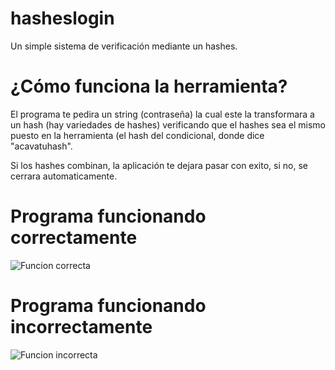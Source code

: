 # hasheslogin
Un simple sistema de verificación mediante un hashes.

# ¿Cómo funciona la herramienta?

El programa te pedira un string (contraseña) la cual este la transformara a un hash (hay variedades de hashes) verificando que el hashes sea el mismo
puesto en la herramienta (el hash del condicional, donde dice "acavatuhash".

Si los hashes combinan, la aplicación te dejara pasar con exito, si no, se cerrara automaticamente.


# Programa funcionando correctamente


![Funcion correcta](https://user-images.githubusercontent.com/79380426/215302101-93a35e8f-b229-497f-8051-1c33c153b206.png)


# Programa funcionando incorrectamente

![Funcion incorrecta](https://user-images.githubusercontent.com/79380426/215302127-61b2b79f-f598-4d5e-bcfc-ac6c503fc56d.png)
